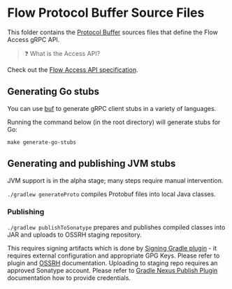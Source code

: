 # Flow Protocol Buffer Source Files

This folder contains the [Protocol Buffer](https://developers.google.com/protocol-buffers) sources files that define the Flow Access gRPC API.

> ❓ What is the Access API?

Check out the [Flow Access API specification](/docs/content/access-api-spec.md).

## Generating Go stubs

You can use [buf](https://github.com/bufbuild/buf) to generate gRPC client stubs in a variety of languages.

Running the command below (in the root directory) will generate stubs for Go:

```shell script
make generate-go-stubs
```

## Generating and publishing JVM stubs

JVM support is in the alpha stage; many steps require manual intervention.

`./gradlew generateProto` compiles Protobuf files into local Java classes.

### Publishing

`./gradlew publishToSonatype` prepares and publishes compiled classes into JAR and uploads to OSSRH staging repository. 

This requires signing artifacts which is done by [Signing Gradle plugin](https://docs.gradle.org/current/userguide/signing_plugin.html) - it requires 
external configuration and appropriate GPG Keys. Please refer to plugin and [OSSRH](https://central.sonatype.org/pages/working-with-pgp-signatures.html) 
documentation.
Uploading to staging repo requires an approved Sonatype account. Please refer to [Gradle Nexus Publish Plugin](https://github.com/gradle-nexus/publish-plugin) 
documentation how to provide credentials. 
